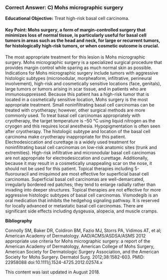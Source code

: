 
### Correct Answer: C) Mohs micrographic surgery 

**Educational Objective:** Treat high-risk basal cell carcinoma.

#### **Key Point:** Mohs surgery, a form of margin-controlled surgery that minimizes loss of normal tissue, is particularly useful for basal cell tumors in areas such as the head and neck, for large or recurrent tumors, for histologically high-risk tumors, or when cosmetic outcome is crucial.

The most appropriate treatment for this lesion is Mohs micrographic surgery. Mohs micrographic surgery is a specialized surgical procedure that provides margin control while sparing as much normal skin as possible. Indications for Mohs micrographic surgery include tumors with aggressive histologic subtypes (micronodular, morpheaform, infiltrative, perineural involvement), high-risk and cosmetically sensitive locations (face, genitals), large tumors or tumors arising in scar tissue, and in patients who are immunosuppressed. Because this patient has a high-risk tumor that is located in a cosmetically sensitive location, Mohs surgery is the most appropriate treatment.
Small noninfiltrating basal cell carcinomas can be treated with cryotherapy; however, other surgical methods are more commonly used. To treat basal cell carcinomas appropriately with cryotherapy, the target temperature is –50 °C using liquid nitrogen as the cryogen and this requires local anesthesia. Hypopigmentation is often seen after cryotherapy. The histologic subtype and location of the basal cell carcinoma make cryotherapy inappropriate for this patient.
Electrodesiccation and curettage is a widely used treatment for noninfiltrating basal cell carcinomas on low-risk anatomic sites (trunk and extremities). High-risk infiltrative and micronodular basal cell carcinomas are not appropriate for electrodesiccation and curettage. Additionally, because it may result in a cosmetically unappealing scar on the nose, it should not be used for this patient.
Topical therapies including 5-fluorouracil and imiquimod are most effective for superficial basal cell carcinomas. Superficial basal cell carcinomas are well-demarcated, irregularly bordered red patches; they tend to enlarge radially rather than invading into deeper structures. Topical therapies are not effective for more aggressive histologic subtypes of basal cell carcinomas.
Vismodegib is an oral medication that inhibits the hedgehog signaling pathway. It is reserved for locally advanced or metastatic basal cell carcinomas. There are significant side effects including dysgeusia, alopecia, and muscle cramps.

**Bibliography**

Connolly SM, Baker DR, Coldiron BM, Fazio MJ, Storrs PA, Vidimos AT, et al; American Academy of Dermatology. AAD/ACMS/ASDSA/ASMS 2012 appropriate use criteria for Mohs micrographic surgery: a report of the American Academy of Dermatology, American College of Mohs Surgery, American Society for Dermatologic Surgery Association, and the American Society for Mohs Surgery. Dermatol Surg. 2012;38:1582-603. PMID: 22958088 doi:10.1111/j.1524-4725.2012.02574.x

This content was last updated in August 2018.